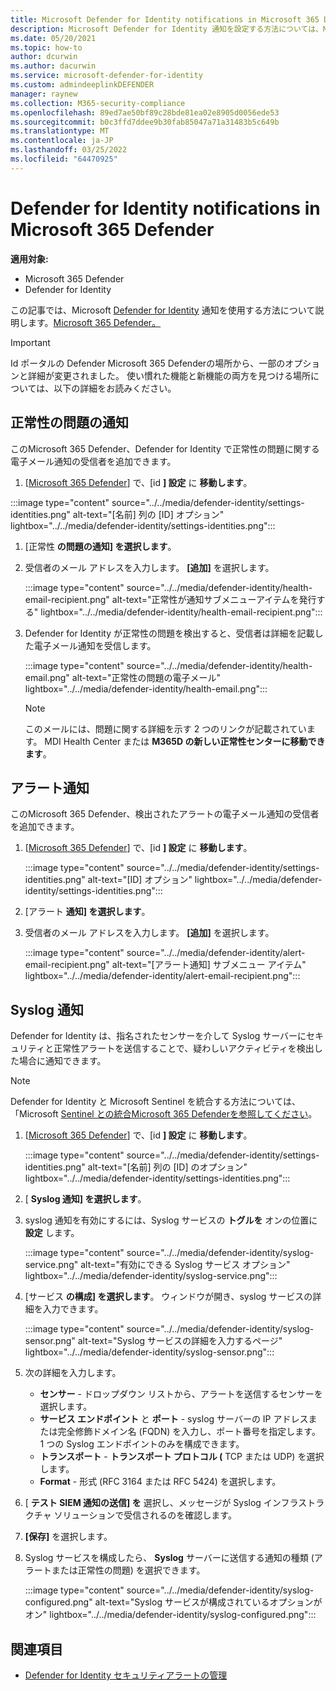 ```yaml
---
title: Microsoft Defender for Identity notifications in Microsoft 365 Defender
description: Microsoft Defender for Identity 通知を設定する方法については、Microsoft 365 Defender。
ms.date: 05/20/2021
ms.topic: how-to
author: dcurwin
ms.author: dacurwin
ms.service: microsoft-defender-for-identity
ms.custom: admindeeplinkDEFENDER
manager: raynew
ms.collection: M365-security-compliance
ms.openlocfilehash: 89ed7ae50bf89c28bde81ea02e8905d0056ede53
ms.sourcegitcommit: b0c3ffd7ddee9b30fab85047a71a31483b5c649b
ms.translationtype: MT
ms.contentlocale: ja-JP
ms.lasthandoff: 03/25/2022
ms.locfileid: "64470925"
---
```

# <a name="defender-for-identity-notifications-in-microsoft-365-defender"></a>Defender for Identity notifications in Microsoft 365 Defender

**適用対象:**

- Microsoft 365 Defender
- Defender for Identity

この記事では、Microsoft [Defender for Identity](/defender-for-identity) 通知を使用する方法について説明します。[Microsoft 365 Defender。](/microsoft-365/security/defender/overview-security-center)

> [!IMPORTANT]
> Id ポータルの Defender Microsoft 365 Defenderの場所から、一部のオプションと詳細が変更されました。 使い慣れた機能と新機能の両方を見つける場所については、以下の詳細をお読みください。

## <a name="health-issues-notifications"></a>正常性の問題の通知

このMicrosoft 365 Defender、Defender for Identity で正常性の問題に関する電子メール通知の受信者を追加できます。

1. [<a href="https://go.microsoft.com/fwlink/p/?linkid=2077139" target="_blank">Microsoft 365 Defender</a>] で、[id **] 設定** に **移動します**。

  :::image type="content" source="../../media/defender-identity/settings-identities.png" alt-text="[名前] 列の [ID] オプション" lightbox="../../media/defender-identity/settings-identities.png":::


1. [正常性 **の問題の通知] を選択します**。

1. 受信者のメール アドレスを入力します。 **[追加]** を選択します。

   :::image type="content" source="../../media/defender-identity/health-email-recipient.png" alt-text="正常性が通知サブメニューアイテムを発行する" lightbox="../../media/defender-identity/health-email-recipient.png":::

1. Defender for Identity が正常性の問題を検出すると、受信者は詳細を記載した電子メール通知を受信します。

   :::image type="content" source="../../media/defender-identity/health-email.png" alt-text="正常性の問題の電子メール" lightbox="../../media/defender-identity/health-email.png":::

    > [!NOTE]
    > このメールには、問題に関する詳細を示す 2 つのリンクが記載されています。 MDI Health Center または **M365D の新しい正常性センターに移動できます**。

## <a name="alert-notifications"></a>アラート通知

このMicrosoft 365 Defender、検出されたアラートの電子メール通知の受信者を追加できます。

1. [<a href="https://go.microsoft.com/fwlink/p/?linkid=2077139" target="_blank">Microsoft 365 Defender</a>] で、[id **] 設定** に **移動します**。

   :::image type="content" source="../../media/defender-identity/settings-identities.png" alt-text="[ID] オプション" lightbox="../../media/defender-identity/settings-identities.png":::

1. [アラート **通知] を選択します**。

1. 受信者のメール アドレスを入力します。 **[追加]** を選択します。

   :::image type="content" source="../../media/defender-identity/alert-email-recipient.png" alt-text="[アラート通知] サブメニュー アイテム" lightbox="../../media/defender-identity/alert-email-recipient.png":::

## <a name="syslog-notifications"></a>Syslog 通知

Defender for Identity は、指名されたセンサーを介して Syslog サーバーにセキュリティと正常性アラートを送信することで、疑わしいアクティビティを検出した場合に通知できます。

> [!NOTE]
> Defender for Identity と Microsoft Sentinel を統合する方法については、「Microsoft [Sentinel との統合Microsoft 365 Defenderを参照してください](/azure/sentinel/microsoft-365-defender-sentinel-integration)。

1. [<a href="https://go.microsoft.com/fwlink/p/?linkid=2077139" target="_blank">Microsoft 365 Defender</a>] で、[id **] 設定** に **移動します**。

   :::image type="content" source="../../media/defender-identity/settings-identities.png" alt-text="[名前] 列の [ID] のオプション" lightbox="../../media/defender-identity/settings-identities.png":::

1. [ **Syslog 通知] を選択します**。

1. syslog 通知を有効にするには、Syslog サービスの **トグルを** オンの位置に **設定** します。

   :::image type="content" source="../../media/defender-identity/syslog-service.png" alt-text="有効にできる Syslog サービス オプション" lightbox="../../media/defender-identity/syslog-service.png":::

1. [サービス **の構成] を選択します**。 ウィンドウが開き、syslog サービスの詳細を入力できます。

   :::image type="content" source="../../media/defender-identity/syslog-sensor.png" alt-text="Syslog サービスの詳細を入力するページ" lightbox="../../media/defender-identity/syslog-sensor.png":::

1. 次の詳細を入力します。

    - **センサー** - ドロップダウン リストから、アラートを送信するセンサーを選択します。
    - **サービス エンドポイント** と **ポート** - syslog サーバーの IP アドレスまたは完全修飾ドメイン名 (FQDN) を入力し、ポート番号を指定します。 1 つの Syslog エンドポイントのみを構成できます。
    - **トランスポート** - **トランスポート プロトコル (** TCP または UDP) を選択します。
    - **Format** - 形式 (RFC 3164 または RFC 5424) を選択します。

1. [ **テスト SIEM 通知の送信] を** 選択し、メッセージが Syslog インフラストラクチャ ソリューションで受信されるのを確認します。

1. **[保存]** を選択します。

1. Syslog サービスを構成したら、 **Syslog** サーバーに送信する通知の種類 (アラートまたは正常性の問題) を選択できます。

   :::image type="content" source="../../media/defender-identity/syslog-configured.png" alt-text="Syslog サービスが構成されているオプションがオン" lightbox="../../media/defender-identity/syslog-configured.png":::

## <a name="see-also"></a>関連項目

- [Defender for Identity セキュリティアラートの管理](manage-security-alerts.md)
